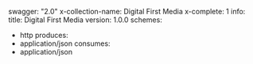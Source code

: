 swagger: "2.0"
x-collection-name: Digital First Media
x-complete: 1
info:
  title: Digital First Media
  version: 1.0.0
schemes:
- http
produces:
- application/json
consumes:
- application/json